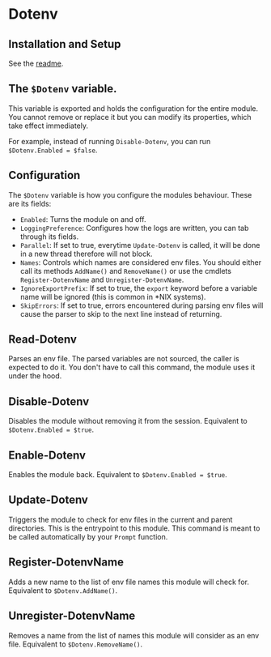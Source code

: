 # Dotenv

## Installation and Setup
See the [readme](readme.md).

## The `$Dotenv` variable.
This variable is exported and holds the configuration for the entire module.
You cannot remove or replace it but you can modify its properties, which take effect immediately.

For example, instead of running `Disable-Dotenv`, you can run `$Dotenv.Enabled = $false`.

## Configuration
The `$Dotenv` variable is how you configure the modules behaviour.
These are its fields:

-	`Enabled`: Turns the module on and off.
-	`LoggingPreference`: Configures how the logs are written, you can tab through its fields.
-	`Parallel`: If set to true, everytime `Update-Dotenv` is called, it will be done in a new thread therefore will not block.
-	`Names`: Controls which names are considered env files. You should either call its methods `AddName()` and `RemoveName()` or use the cmdlets `Register-DotenvName` and `Unregister-DotenvName`.
-	`IgnoreExportPrefix`: If set to true, the `export` keyword before a variable name will be ignored (this is common in *NIX systems).
-	`SkipErrors`: If set to true, errors encountered during parsing env files will cause the parser to skip to the next line instead of returning.

## Read-Dotenv
Parses an env file. The parsed variables are not sourced, the caller is expected to do it. You don't have to call this command, the module uses it under the hood.

## Disable-Dotenv
Disables the module without removing it from the session. Equivalent to `$Dotenv.Enabled = $true`.

## Enable-Dotenv
Enables the module back. Equivalent to `$Dotenv.Enabled = $true`.

## Update-Dotenv
Triggers the module to check for env files in the current and parent directories. This is the entrypoint to this module. This command is meant to be called automatically by your `Prompt` function.

## Register-DotenvName
Adds a new name to the list of env file names this module will check for. Equivalent to `$Dotenv.AddName()`.

## Unregister-DotenvName
Removes a name from the list of names this module will consider as an env file. Equivalent to `$Dotenv.RemoveName()`.
